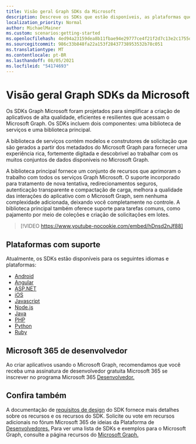 ```yaml
---
title: Visão geral Graph SDKs da Microsoft
description: Descreve os SDKs que estão disponíveis, as plataformas que eles suportam e o valor que eles fornecem aos desenvolvedores.
localization_priority: Normal
author: MichaelMainer
ms.custom: scenarios:getting-started
ms.openlocfilehash: 4ed94a23159dea8b11fbae94e29777ce4f21f2d7c13e2c1755d18a4509d3f46d
ms.sourcegitcommit: 986c33b848fa22a153f28437738953532b78c051
ms.translationtype: MT
ms.contentlocale: pt-BR
ms.lasthandoff: 08/05/2021
ms.locfileid: "54174693"
---
```

# <a name="microsoft-graph-sdks-overview"></a>Visão geral Graph SDKs da Microsoft

Os SDKs Graph Microsoft foram projetados para simplificar a criação de aplicativos de alta qualidade, eficientes e resilientes que acessam o Microsoft Graph. Os SDKs incluem dois componentes: uma biblioteca de serviços e uma biblioteca principal.

A biblioteca de serviços contém modelos e construtores de solicitação que são gerados a partir dos metadados do Microsoft Graph para fornecer uma experiência rica, fortemente digitada e descobrivel ao trabalhar com os muitos conjuntos de dados disponíveis no Microsoft Graph.

A biblioteca principal fornece um conjunto de recursos que aprimoram o trabalho com todos os serviços Graph Microsoft. O suporte incorporado para tratamento de nova tentativa, redirecionamentos seguros, autenticação transparente e compactação de carga, melhora a qualidade das interações do aplicativo com o Microsoft Graph, sem nenhuma complexidade adicionada, deixando você completamente no controle. A biblioteca principal também oferece suporte para tarefas comuns, como pajamento por meio de coleções e criação de solicitações em lotes.

> [!VIDEO https://www.youtube-nocookie.com/embed/hDnsd2nJf88]


## <a name="supported-platforms"></a>Plataformas com suporte

Atualmente, os SDKs estão disponíveis para os seguintes idiomas e plataformas:

- [Android](https://developer.microsoft.com/en-us/graph/get-started/android)
- [Angular](https://developer.microsoft.com/en-us/graph/get-started/angular)
- [ASP.NET](https://developer.microsoft.com/en-us/graph/get-started/asp.net)
- [iOS](https://developer.microsoft.com/en-us/graph/get-started/ios)
- [Javascript](https://developer.microsoft.com/en-us/graph/get-started/javascript)
- [Node.js](https://developer.microsoft.com/en-us/graph/get-started/node.js)
- [Java](https://developer.microsoft.com/en-us/graph/get-started/java)
- [PHP](https://developer.microsoft.com/en-us/graph/get-started/php)
- [Python](https://developer.microsoft.com/en-us/graph/get-started/python)
- [Ruby](https://developer.microsoft.com/en-us/graph/get-started/ruby)

## <a name="microsoft-365-developer-subscription"></a>Microsoft 365 de desenvolvedor

Ao criar aplicativos usando o Microsoft Graph, recomendamos que você receba uma assinatura de desenvolvedor gratuita Microsoft 365 se inscrever no programa Microsoft 365 [Desenvolvedor.](https://developer.microsoft.com/microsoft-365/dev-program)

## <a name="see-also"></a>Confira também

A documentação de [requisitos de design](https://github.com/microsoftgraph/msgraph-sdk-design) do SDK fornece mais detalhes sobre os recursos e os recursos do SDK. Solicite ou vote em recursos adicionais no fórum Microsoft 365 de ideias da Plataforma de [Desenvolvedores.](https://techcommunity.microsoft.com/t5/microsoft-365-developer-platform/idb-p/Microsoft365DeveloperPlatform/label-name/Microsoft%20Graph) Para ver uma lista de SDKs e exemplos para o Microsoft Graph, consulte a página recursos do [Microsoft Graph.](https://developer.microsoft.com/en-us/graph/gallery/?filterBy=Samples,SDKs)
